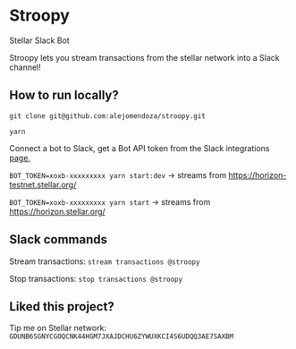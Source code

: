 # Stroopy
Stellar Slack Bot

Stroopy lets you stream transactions from the stellar network into a Slack channel!

## How to run locally?
`git clone git@github.com:alejomendoza/stroopy.git`

`yarn`

Connect a bot to Slack, get a Bot API token from the Slack integrations [page.](https://my.slack.com/services/new/bot)

`BOT_TOKEN=xoxb-xxxxxxxxx yarn start:dev` -> streams from https://horizon-testnet.stellar.org/

`BOT_TOKEN=xoxb-xxxxxxxxx yarn start` -> streams from https://horizon.stellar.org/

## Slack commands

Stream transactions: `stream transactions @stroopy`

Stop transactions: `stop transactions @stroopy`

## Liked this project? 

Tip me on Stellar network: `GDUNB6SGNYCGOQCNK44HGM7JXAJDCHU6ZYWUXKCI4S6UDQQ3AE7SAXBM`
